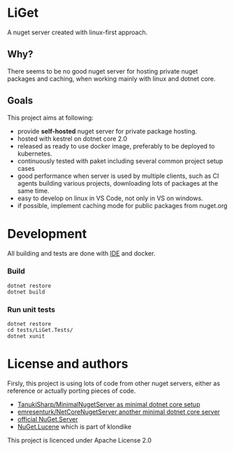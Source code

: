 # LiGet

A nuget server created with linux-first approach.

## Why?

There seems to be no good nuget server for hosting private nuget packages and caching,
when working mainly with linux and dotnet core.

## Goals

This project aims at following:
 * provide **self-hosted** nuget server for private package hosting.
 * hosted with kestrel on dotnet core 2.0
 * released as ready to use docker image, preferably to be deployed to kubernetes.
 * continuously tested with paket including several common project setup cases
 * good performance when server is used by multiple clients,
 such as CI agents building various projects, downloading lots of packages at the same time.
 * easy to develop on linux in VS Code, not only in VS on windows.
 * if possible, implement caching mode for public packages from nuget.org

# Development

All building and tests are done with [IDE](https://github.com/ai-traders/ide) and docker.

### Build

```
dotnet restore
dotnet build
```

### Run unit tests

```
dotnet restore
cd tests/LiGet.Tests/
dotnet xunit
```

# License and authors

Firsly, this project is using lots of code from other nuget servers,
either as reference or actually porting pieces of code.
 * [TanukiSharp/MinimalNugetServer as minimal dotnet core setup](https://github.com/TanukiSharp/MinimalNugetServer)
 * [emresenturk/NetCoreNugetServer another minimal dotnet core server](https://github.com/emresenturk/NetCoreNugetServer)
 * [official NuGet.Server](https://github.com/NuGet/NuGet.Server)
 * [NuGet.Lucene](https://github.com/themotleyfool/NuGet.Lucene/tree/master/source) which is part of klondike

This project is licenced under Apache License 2.0
